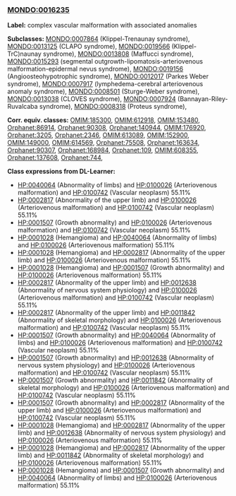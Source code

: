 
### [MONDO:0016235](http://purl.obolibrary.org/obo/MONDO_0016235)
**Label:** complex vascular malformation with associated anomalies

**Subclasses:** [MONDO:0007864](http://purl.obolibrary.org/obo/MONDO_0007864) (Klippel-Trenaunay syndrome), [MONDO:0013125](http://purl.obolibrary.org/obo/MONDO_0013125) (CLAPO syndrome), [MONDO:0019566](http://purl.obolibrary.org/obo/MONDO_0019566) (Klippel-TrC)naunay syndrome), [MONDO:0013808](http://purl.obolibrary.org/obo/MONDO_0013808) (Maffucci syndrome), [MONDO:0015293](http://purl.obolibrary.org/obo/MONDO_0015293) (segmental outgrowth-lipomatosis-arteriovenous malformation-epidermal nevus syndrome), [MONDO:0019156](http://purl.obolibrary.org/obo/MONDO_0019156) (Angioosteohypotrophic syndrome), [MONDO:0012017](http://purl.obolibrary.org/obo/MONDO_0012017) (Parkes Weber syndrome), [MONDO:0007917](http://purl.obolibrary.org/obo/MONDO_0007917) (lymphedema-cerebral arteriovenous anomaly syndrome), [MONDO:0008501](http://purl.obolibrary.org/obo/MONDO_0008501) (Sturge-Weber syndrome), [MONDO:0013038](http://purl.obolibrary.org/obo/MONDO_0013038) (CLOVES syndrome), [MONDO:0007924](http://purl.obolibrary.org/obo/MONDO_0007924) (Bannayan-Riley-Ruvalcaba syndrome), [MONDO:0008318](http://purl.obolibrary.org/obo/MONDO_0008318) (Proteus syndrome), 

**Corr. equiv. classes:** [OMIM:185300](http://purl.obolibrary.org/obo/OMIM_185300), [OMIM:612918](http://purl.obolibrary.org/obo/OMIM_612918), [OMIM:153480](http://purl.obolibrary.org/obo/OMIM_153480), [Orphanet:86914](http://www.orpha.net/ORDO/Orphanet_86914), [Orphanet:90308](http://www.orpha.net/ORDO/Orphanet_90308), [Orphanet:140944](http://www.orpha.net/ORDO/Orphanet_140944), [OMIM:176920](http://purl.obolibrary.org/obo/OMIM_176920), [Orphanet:3205](http://www.orpha.net/ORDO/Orphanet_3205), [Orphanet:2346](http://www.orpha.net/ORDO/Orphanet_2346), [OMIM:613089](http://purl.obolibrary.org/obo/OMIM_613089), [OMIM:152900](http://purl.obolibrary.org/obo/OMIM_152900), [OMIM:149000](http://purl.obolibrary.org/obo/OMIM_149000), [OMIM:614569](http://purl.obolibrary.org/obo/OMIM_614569), [Orphanet:75508](http://www.orpha.net/ORDO/Orphanet_75508), [Orphanet:163634](http://www.orpha.net/ORDO/Orphanet_163634), [Orphanet:90307](http://www.orpha.net/ORDO/Orphanet_90307), [Orphanet:168984](http://www.orpha.net/ORDO/Orphanet_168984), [Orphanet:109](http://www.orpha.net/ORDO/Orphanet_109), [OMIM:608355](http://purl.obolibrary.org/obo/OMIM_608355), [Orphanet:137608](http://www.orpha.net/ORDO/Orphanet_137608), [Orphanet:744](http://www.orpha.net/ORDO/Orphanet_744), 

**Class expressions from DL-Learner:**

- [HP:0040064](http://purl.obolibrary.org/obo/HP_0040064) (Abnormality of limbs) and [HP:0100026](http://purl.obolibrary.org/obo/HP_0100026) (Arteriovenous malformation) and [HP:0100742](http://purl.obolibrary.org/obo/HP_0100742) (Vascular neoplasm) 55.11%
- [HP:0002817](http://purl.obolibrary.org/obo/HP_0002817) (Abnormality of the upper limb) and [HP:0100026](http://purl.obolibrary.org/obo/HP_0100026) (Arteriovenous malformation) and [HP:0100742](http://purl.obolibrary.org/obo/HP_0100742) (Vascular neoplasm) 55.11%
- [HP:0001507](http://purl.obolibrary.org/obo/HP_0001507) (Growth abnormality) and [HP:0100026](http://purl.obolibrary.org/obo/HP_0100026) (Arteriovenous malformation) and [HP:0100742](http://purl.obolibrary.org/obo/HP_0100742) (Vascular neoplasm) 55.11%
- [HP:0001028](http://purl.obolibrary.org/obo/HP_0001028) (Hemangioma) and [HP:0040064](http://purl.obolibrary.org/obo/HP_0040064) (Abnormality of limbs) and [HP:0100026](http://purl.obolibrary.org/obo/HP_0100026) (Arteriovenous malformation) 55.11%
- [HP:0001028](http://purl.obolibrary.org/obo/HP_0001028) (Hemangioma) and [HP:0002817](http://purl.obolibrary.org/obo/HP_0002817) (Abnormality of the upper limb) and [HP:0100026](http://purl.obolibrary.org/obo/HP_0100026) (Arteriovenous malformation) 55.11%
- [HP:0001028](http://purl.obolibrary.org/obo/HP_0001028) (Hemangioma) and [HP:0001507](http://purl.obolibrary.org/obo/HP_0001507) (Growth abnormality) and [HP:0100026](http://purl.obolibrary.org/obo/HP_0100026) (Arteriovenous malformation) 55.11%
- [HP:0002817](http://purl.obolibrary.org/obo/HP_0002817) (Abnormality of the upper limb) and [HP:0012638](http://purl.obolibrary.org/obo/HP_0012638) (Abnormality of nervous system physiology) and [HP:0100026](http://purl.obolibrary.org/obo/HP_0100026) (Arteriovenous malformation) and [HP:0100742](http://purl.obolibrary.org/obo/HP_0100742) (Vascular neoplasm) 55.11%
- [HP:0002817](http://purl.obolibrary.org/obo/HP_0002817) (Abnormality of the upper limb) and [HP:0011842](http://purl.obolibrary.org/obo/HP_0011842) (Abnormality of skeletal morphology) and [HP:0100026](http://purl.obolibrary.org/obo/HP_0100026) (Arteriovenous malformation) and [HP:0100742](http://purl.obolibrary.org/obo/HP_0100742) (Vascular neoplasm) 55.11%
- [HP:0001507](http://purl.obolibrary.org/obo/HP_0001507) (Growth abnormality) and [HP:0040064](http://purl.obolibrary.org/obo/HP_0040064) (Abnormality of limbs) and [HP:0100026](http://purl.obolibrary.org/obo/HP_0100026) (Arteriovenous malformation) and [HP:0100742](http://purl.obolibrary.org/obo/HP_0100742) (Vascular neoplasm) 55.11%
- [HP:0001507](http://purl.obolibrary.org/obo/HP_0001507) (Growth abnormality) and [HP:0012638](http://purl.obolibrary.org/obo/HP_0012638) (Abnormality of nervous system physiology) and [HP:0100026](http://purl.obolibrary.org/obo/HP_0100026) (Arteriovenous malformation) and [HP:0100742](http://purl.obolibrary.org/obo/HP_0100742) (Vascular neoplasm) 55.11%
- [HP:0001507](http://purl.obolibrary.org/obo/HP_0001507) (Growth abnormality) and [HP:0011842](http://purl.obolibrary.org/obo/HP_0011842) (Abnormality of skeletal morphology) and [HP:0100026](http://purl.obolibrary.org/obo/HP_0100026) (Arteriovenous malformation) and [HP:0100742](http://purl.obolibrary.org/obo/HP_0100742) (Vascular neoplasm) 55.11%
- [HP:0001507](http://purl.obolibrary.org/obo/HP_0001507) (Growth abnormality) and [HP:0002817](http://purl.obolibrary.org/obo/HP_0002817) (Abnormality of the upper limb) and [HP:0100026](http://purl.obolibrary.org/obo/HP_0100026) (Arteriovenous malformation) and [HP:0100742](http://purl.obolibrary.org/obo/HP_0100742) (Vascular neoplasm) 55.11%
- [HP:0001028](http://purl.obolibrary.org/obo/HP_0001028) (Hemangioma) and [HP:0002817](http://purl.obolibrary.org/obo/HP_0002817) (Abnormality of the upper limb) and [HP:0012638](http://purl.obolibrary.org/obo/HP_0012638) (Abnormality of nervous system physiology) and [HP:0100026](http://purl.obolibrary.org/obo/HP_0100026) (Arteriovenous malformation) 55.11%
- [HP:0001028](http://purl.obolibrary.org/obo/HP_0001028) (Hemangioma) and [HP:0002817](http://purl.obolibrary.org/obo/HP_0002817) (Abnormality of the upper limb) and [HP:0011842](http://purl.obolibrary.org/obo/HP_0011842) (Abnormality of skeletal morphology) and [HP:0100026](http://purl.obolibrary.org/obo/HP_0100026) (Arteriovenous malformation) 55.11%
- [HP:0001028](http://purl.obolibrary.org/obo/HP_0001028) (Hemangioma) and [HP:0001507](http://purl.obolibrary.org/obo/HP_0001507) (Growth abnormality) and [HP:0040064](http://purl.obolibrary.org/obo/HP_0040064) (Abnormality of limbs) and [HP:0100026](http://purl.obolibrary.org/obo/HP_0100026) (Arteriovenous malformation) 55.11%


